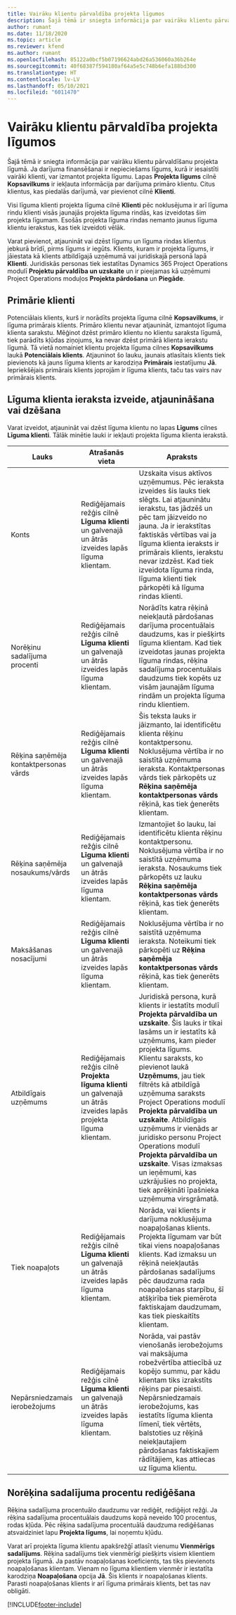 ```yaml
---
title: Vairāku klientu pārvaldība projekta līgumos
description: Šajā tēmā ir sniegta informācija par vairāku klientu pārvaldīšanu projekta līgumā.
author: rumant
ms.date: 11/18/2020
ms.topic: article
ms.reviewer: kfend
ms.author: rumant
ms.openlocfilehash: 85122a0bcf5b07196624abd26a536060a36b264e
ms.sourcegitcommit: 40f68387f594180af64a5e5c748b6efa188bd300
ms.translationtype: HT
ms.contentlocale: lv-LV
ms.lasthandoff: 05/10/2021
ms.locfileid: "6011470"
---
```

# <a name="manage-multiple-customers-on-project-contracts"></a>Vairāku klientu pārvaldība projekta līgumos

Šajā tēmā ir sniegta informācija par vairāku klientu pārvaldīšanu projekta līgumā. Ja darījuma finansēšanai ir nepieciešams līgums, kurā ir iesaistīti vairāki klienti, var izmantot projekta līgumu. Lapas **Projekta līgums** cilnē **Kopsavilkums** ir iekļauta informācija par darījuma primāro klientu. Citus klientus, kas piedalās darījumā, var pievienot cilnē **Klienti**.

Visi līguma klienti projekta līguma cilnē **Klienti** pēc noklusējuma ir arī līguma rindu klienti visās jaunajās projekta līguma rindās, kas izveidotas šim projekta līgumam. Esošās projekta līguma rindas nemanto jaunus līguma klientu ierakstus, kas tiek izveidoti vēlāk.

Varat pievienot, atjaunināt vai dzēst līgumu un līguma rindas klientus jebkurā brīdī, pirms līgums ir iegūts. Klients, kuram ir projekta līgums, ir jāiestata kā klients atbildīgajā uzņēmumā vai juridiskajā personā lapā **Klienti**. Juridiskās personas tiek iestatītas Dynamics 365 Project Operations modulī **Projektu pārvaldība un uzskaite** un ir pieejamas kā uzņēmumi Project Operations moduļos **Projekta pārdošana** un **Piegāde**.

## <a name="primary-customers"></a>Primārie klienti

Potenciālais klients, kurš ir norādīts projekta līguma cilnē **Kopsavilkums**, ir līguma primārais klients. Primāro klientu nevar atjaunināt, izmantojot līguma klienta sarakstu. Mēģinot dzēst primāro klientu no klientu saraksta līgumā, tiek parādīts kļūdas ziņojums, ka nevar dzēst primārā klienta ierakstu līgumā. Tā vietā nomainiet klientu projekta līguma cilnes **Kopsavilkums** laukā **Potenciālais klients**. Atjauninot šo lauku, jaunais atlasītais klients tiek pievienots kā jauns līguma klients ar karodziņa **Primārais** iestatījumu **Jā**. Iepriekšējais primārais klients joprojām ir līguma klients, taču tas vairs nav primārais klients.

## <a name="create-update-or-delete-a-contract-customer-record"></a>Līguma klienta ieraksta izveide, atjaunināšana vai dzēšana

Varat izveidot, atjaunināt vai dzēst līguma klientu no lapas **Līgums** cilnes **Līguma klienti**. Tālāk minētie lauki ir iekļauti projekta līguma klienta ierakstā.

| **Lauks** | **Atrašanās vieta** | **Apraksts** | 
| --- | --- | --- | 
| Konts | Rediģējamais režģis cilnē **Līguma klienti** un galvenajā un ātrās izveides lapās līguma klientam. | Uzskaita visus aktīvos uzņēmumus. Pēc ieraksta izveides šis lauks tiek slēgts. Lai atjauninātu ierakstu, tas jādzēš un pēc tam jāizveido no jauna. Ja ir ierakstītas faktiskās vērtības vai ja līguma klienta ieraksts ir primārais klients, ierakstu nevar izdzēst. Kad tiek izveidota līguma rinda, līguma klienti tiek pārkopēti kā līguma rindas klienti. |
| Norēķinu sadalījuma procenti | Rediģējamais režģis cilnē **Līguma klienti** un galvenajā un ātrās izveides lapās līguma klientam. | Norādīts katra rēķinā neiekļautā pārdošanas darījuma procentuālais daudzums, kas ir piešķirts līguma klientam. Kad tiek izveidotas jaunas projekta līguma rindas, rēķina sadalījuma procentuālais daudzums tiek kopēts uz visām jaunajām līguma rindām un projekta līguma rindu klientiem. |
| Rēķina saņēmēja kontaktpersonas vārds | Rediģējamais režģis cilnē **Līguma klienti** un galvenajā un ātrās izveides lapās līguma klientam. | Šis teksta lauks ir jāizmanto, lai identificētu klienta rēķinu kontaktpersonu. Noklusējuma vērtība ir no saistītā uzņēmuma ieraksta. Kontaktpersonas vārds tiek pārkopēts uz **Rēķina saņēmēja kontaktpersonas vārds** rēķinā, kas tiek ģenerēts klientam. |
| Rēķina saņēmēja nosaukums/vārds | Rediģējamais režģis cilnē **Līguma klienti** un galvenajā un ātrās izveides lapās līguma klientam. | Izmantojiet šo lauku, lai identificētu klienta rēķinu kontaktpersonu. Noklusējuma vērtība ir no saistītā uzņēmuma ieraksta. Nosaukums tiek pārkopēts uz lauku **Rēķina saņēmēja kontaktpersonas vārds** rēķinā, kas tiek ģenerēts klientam. |
| Maksāšanas nosacījumi | Rediģējamais režģis cilnē **Līguma klienti** un galvenajā un ātrās izveides lapās līguma klientam. | Noklusējuma vērtība ir no saistītā uzņēmuma ieraksta. Noteikumi tiek pārkopēti uz **Rēķina saņēmēja kontaktpersonas vārds** rēķinā, kas tiek ģenerēts klientam. |
| Atbildīgais uzņēmums | Rediģējamais režģis cilnē **Projekta līguma klienti** un galvenajā un ātrās izveides lapās projekta līguma klientam. | Juridiskā persona, kurā klients ir iestatīts modulī **Projekta pārvaldība un uzskaite**. Šis lauks ir tikai lasāms un ir iestatīts kā uzņēmums, kam pieder projekta līgums.</br>Klientu saraksts, ko pievienot laukā **Uzņēmums**, jau tiek filtrēts kā atbildīgā uzņēmuma saraksts Project Operations modulī **Projekta pārvaldība un uzskaite**. Atbildīgais uzņēmums ir vienāds ar juridisko personu Project Operations modulī **Projekta pārvaldība un uzskaite**. Visas izmaksas un ieņēmumi, kas uzkrājušies no projekta, tiek aprēķināti īpašnieka uzņēmuma virsgrāmatā. |
| Tiek noapaļots | Rediģējamais režģis cilnē **Līguma klienti** un galvenajā un ātrās izveides lapās līguma klientam. | Norāda, vai klients ir darījuma noklusējuma noapaļošanas klients. Projekta līgumam var būt tikai viens noapaļošanas klients. Kad izmaksu un rēķinā neiekļautās pārdošanas sadalījums pēc daudzuma rada noapaļošanas starpību, šī atšķirība tiek piemērota faktiskajam daudzumam, kas tiek pieskaitīts klientam. |
| Nepārsniedzamais ierobežojums | Rediģējamais režģis cilnē **Līguma klienti** un galvenajā un ātrās izveides lapās līguma klientam. | Norāda, vai pastāv vienošanās ierobežojums vai maksājuma robežvērtība attiecībā uz kopējo summu, par kādu klientam tiks izrakstīts rēķins par piesaisti. Nepārsniedzamais ierobežojums, kas iestatīts līguma klienta līmenī, tiek vērtēts, balstoties uz rēķinā neiekļautajiem pārdošanas faktiskajiem rādītājiem, kas attiecas uz līguma klientu. |

## <a name="edit-billing-split-percentages"></a>Norēķina sadalījuma procentu rediģēšana

Rēķina sadalījuma procentuālo daudzumu var rediģēt, rediģējot režģi. Ja rēķina sadalījuma procentuālais daudzums kopā neveido 100 procentus, rodas kļūda. Pēc rēķina sadalījuma procentuālā daudzuma rediģēšanas atsvaidziniet lapu **Projekta līgums**, lai noņemtu kļūdu.

Varat arī projekta līguma klientu apakšrežģī atlasīt vienumu **Vienmērīgs sadalījums**. Rēķina sadalījums tiek vienmērīgi piešķirts visiem klientiem projekta līgumā. Ja pastāv noapaļošanas koeficients, tas tiks pievienots noapaļošanas klientam. Vienam no līguma klientiem vienmēr ir iestatīta karodziņa **Noapaļošana** opcija **Jā**. Šis klients ir noapaļošanas klients. Parasti noapaļošanas klients ir arī līguma primārais klients, bet tas nav obligāti.


[!INCLUDE[footer-include](../includes/footer-banner.md)]